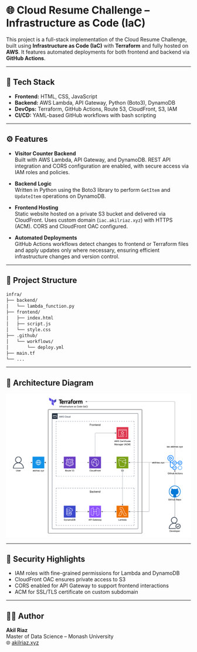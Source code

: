 # 🌐 Cloud Resume Challenge – Infrastructure as Code (IaC)

This project is a full-stack implementation of the Cloud Resume Challenge, built using **Infrastructure as Code (IaC)** with **Terraform** and fully hosted on **AWS**. It features automated deployments for both frontend and backend via **GitHub Actions**.

---

## 🚀 Tech Stack

- **Frontend:** HTML, CSS, JavaScript  
- **Backend:** AWS Lambda, API Gateway, Python (Boto3), DynamoDB  
- **DevOps:** Terraform, GitHub Actions, Route 53, CloudFront, S3, IAM  
- **CI/CD:** YAML-based GitHub workflows with bash scripting  

---

## ⚙️ Features

- **Visitor Counter Backend**  
  Built with AWS Lambda, API Gateway, and DynamoDB. REST API integration and CORS configuration are enabled, with secure access via IAM roles and policies.

- **Backend Logic**  
  Written in Python using the Boto3 library to perform `GetItem` and `UpdateItem` operations on DynamoDB.

- **Frontend Hosting**  
  Static website hosted on a private S3 bucket and delivered via CloudFront. Uses custom domain (`iac.akilriaz.xyz`) with HTTPS (ACM). CORS and CloudFront OAC configured.

- **Automated Deployments**  
  GitHub Actions workflows detect changes to frontend or Terraform files and apply updates only where necessary, ensuring efficient infrastructure changes and version control.

---

## 🧱 Project Structure

```
infra/
├── backend/
│   └── lambda_function.py
├── frontend/
│   ├── index.html
│   ├── script.js
│   └── style.css
├── .github/
│   └── workflows/
│       └── deploy.yml
├── main.tf
└── ...
```

---

## 📌 Architecture Diagram

![Architecture Diagram](./architecture.png)

---

## 🔐 Security Highlights

- IAM roles with fine-grained permissions for Lambda and DynamoDB  
- CloudFront OAC ensures private access to S3  
- CORS enabled for API Gateway to support frontend interactions  
- ACM for SSL/TLS certificate on custom subdomain  

---

## 👨‍💻 Author

**Akil Riaz**  
Master of Data Science – Monash University  
🌐 [akilriaz.xyz](https://akilriaz.xyz)
